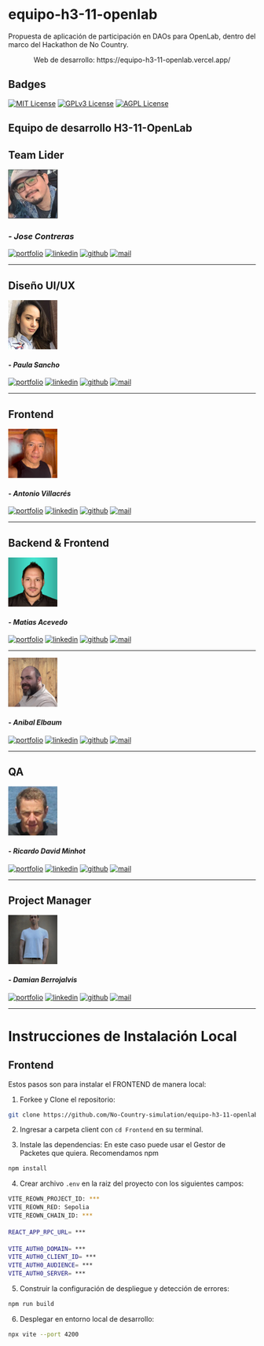 # equipo-h3-11-openlab
Propuesta de aplicación de participación en DAOs para OpenLab, dentro del marco del Hackathon de No Country.

<p align="center">
 Web de desarrollo: 
 https://equipo-h3-11-openlab.vercel.app/
</p>

## Badges

[![MIT License](https://img.shields.io/badge/License-MIT-green.svg)](https://choosealicense.com/licenses/mit/)
[![GPLv3 License](https://img.shields.io/badge/License-GPL%20v3-yellow.svg)](https://opensource.org/licenses/)
[![AGPL License](https://img.shields.io/badge/license-AGPL-blue.svg)](http://www.gnu.org/licenses/agpl-3.0)


## Equipo de desarrollo H3-11-OpenLab

## Team Lider

<img src="profile_images/jose_contreras.png" alt="Jose Contreras" height="100px"/>

### - _Jose Contreras_

[![portfolio](https://img.shields.io/badge/my_portfolio-grey?style=flat&logo=ko-fi&logoColor=white)](https://www.linkedin.com/in/joselbcontreras/)
[![linkedin](https://img.shields.io/badge/linkedin-0A66C2?style=flat&logo=linkedin&logoColor=white)](https://www.linkedin.com/in/joselbcontreras/)
[![github](https://img.shields.io/badge/github-grey?style=flat&logo=github&logoColor=white)](https://github.com/JoseContrerasDev)
[![mail](https://img.shields.io/badge/Gmail-D14836?style=flat&logo=gmail&logoColor=white)](mailto:joselbcontreras@gmail.com)

<hr size="8px"/>

## Diseño UI/UX

<img src="profile_images/paula_sancho.jpg" alt="Paula Sancho" height="100px"/>

#### - _Paula Sancho_

[![portfolio](https://img.shields.io/badge/my_portfolio-grey?style=flat&logo=ko-fi&logoColor=white)](https://www.behance.net/paulasancho4)
[![linkedin](https://img.shields.io/badge/linkedin-0A66C2?style=flat&logo=linkedin&logoColor=white)](https://www.linkedin.com/in/paulasancho90/)
[![github](https://img.shields.io/badge/github-grey?style=flat&logo=github&logoColor=white)](https://github.com/PaliSancho)
[![mail](https://img.shields.io/badge/Gmail-D14836?style=flat&logo=gmail&logoColor=white)](mailto:pauli.sancho@gmail.com)

<hr size="8px"/>

## Frontend

<img src="profile_images/antonio_villacres.png" alt="Antonio Villacrés" height="100px"/>

#### - _Antonio Villacrés_

[![portfolio](https://img.shields.io/badge/my_portfolio-grey?style=flat&logo=ko-fi&logoColor=white)](https://portafolioav.netlify.app/)
[![linkedin](https://img.shields.io/badge/linkedin-0A66C2?style=flat&logo=linkedin&logoColor=white)](https://www.linkedin.com/in/antonio-v-5671a390/)
[![github](https://img.shields.io/badge/github-grey?style=flat&logo=github&logoColor=white)](https://github.com/hackermate)
[![mail](https://img.shields.io/badge/Gmail-D14836?style=flat&logo=gmail&logoColor=white)](mailto:villacresa@gmail.com)

<hr size="8px"/>

## Backend & Frontend

<img src="profile_images/matias_acevedo.png" alt="Matias Acevedo" height="100px"/>

#### - _Matias Acevedo_

[![portfolio](https://img.shields.io/badge/my_portfolio-grey?style=flat&logo=ko-fi&logoColor=white)](https://matias-acevedo.web.app/)
[![linkedin](https://img.shields.io/badge/linkedin-0A66C2?style=flat&logo=linkedin&logoColor=white)](https://www.linkedin.com/in/matias-nicolas-acevedo/)
[![github](https://img.shields.io/badge/github-grey?style=flat&logo=github&logoColor=white)](https://github.com/MatiasNicolasAcevedo)
[![mail](https://img.shields.io/badge/Gmail-D14836?style=flat&logo=gmail&logoColor=white)](mailto:matias.nicolas.acevedo@gmail.com)

<hr size="2px"/>

<img src="profile_images/anibal_elbaum.png" alt="Anibal Elbaum" height="100px"/>

#### - _Anibal Elbaum_

[![portfolio](https://img.shields.io/badge/my_portfolio-grey?style=flat&logo=ko-fi&logoColor=white)](https://www.linkedin.com/in/inganibalelbaum)
[![linkedin](https://img.shields.io/badge/linkedin-0A66C2?style=flat&logo=linkedin&logoColor=white)](https://www.linkedin.com/in/inganibalelbaum)
[![github](https://img.shields.io/badge/github-grey?style=flat&logo=github&logoColor=white)](https://github.com/andavian)
[![mail](https://img.shields.io/badge/Gmail-D14836?style=flat&logo=gmail&logoColor=white)](mailto:ing.elbaum@gmail.com)

<hr size="8px"/>

## QA

<img src="profile_images/ricardo_minhot.png" alt="Ricardo David Minhot" height="100px"/>

#### - _Ricardo David Minhot_

[![portfolio](https://img.shields.io/badge/my_portfolio-grey?style=flat&logo=ko-fi&logoColor=white)](https://www.linkedin.com/in/ricardo-david-minhot/)
[![linkedin](https://img.shields.io/badge/linkedin-0A66C2?style=flat&logo=linkedin&logoColor=white)](https://www.linkedin.com/in/ricardo-david-minhot/)
[![github](https://img.shields.io/badge/github-grey?style=flat&logo=github&logoColor=white)](https://github.com/rdminhot)
[![mail](https://img.shields.io/badge/Gmail-D14836?style=flat&logo=gmail&logoColor=white)](mailto:rdminhot@gmail.com)

<hr size="8px"/>

## Project Manager


<img src="profile_images/damian_berrojalvis.jpg" alt="Damián Berrojalvis" height="100px"/>

#### - _Damian Berrojalvis_

[![portfolio](https://img.shields.io/badge/my_portfolio-grey?style=flat&logo=ko-fi&logoColor=white)]()
[![linkedin](https://img.shields.io/badge/linkedin-0A66C2?style=flat&logo=linkedin&logoColor=white)](https://www.linkedin.com/in/dambedev/)
[![github](https://img.shields.io/badge/github-grey?style=flat&logo=github&logoColor=white)](https://www.github.com/DamBeDev)
[![mail](https://img.shields.io/badge/Gmail-D14836?style=flat&logo=gmail&logoColor=white)](mailto:d.berrojalvis@dambedev.com)

<hr size="8px"/>

# Instrucciones de Instalación Local

## Frontend

Estos pasos son para instalar el FRONTEND de manera local:

1. Forkee y Clone el repositorio:

```bash
git clone https://github.com/No-Country-simulation/equipo-h3-11-openlab.git
```

2. Ingresar a carpeta client con `cd Frontend` en su terminal.

3. Instale las dependencias: En este caso puede usar el Gestor de Packetes que quiera. Recomendamos npm

```bash
npm install
```

4. Crear archivo `.env` en la raiz del proyecto con los siguientes campos:

```bash
VITE_REOWN_PROJECT_ID: ***
VITE_REOWN_RED: Sepolia
VITE_REOWN_CHAIN_ID: ***

REACT_APP_RPC_URL= ***

VITE_AUTH0_DOMAIN= ***
VITE_AUTH0_CLIENT_ID= ***
VITE_AUTH0_AUDIENCE= ***
VITE_AUTH0_SERVER= ***
```

5. Construir la configuración de despliegue y detección de errores:

```bash
npm run build
```

6. Desplegar en entorno local de desarrollo:

```bash
npx vite --port 4200
```